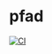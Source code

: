 # pfad

[![CI](https://github.com/henrytill/pfad/actions/workflows/ci.yml/badge.svg)](https://github.com/henrytill/pfad/actions/workflows/ci.yml)
